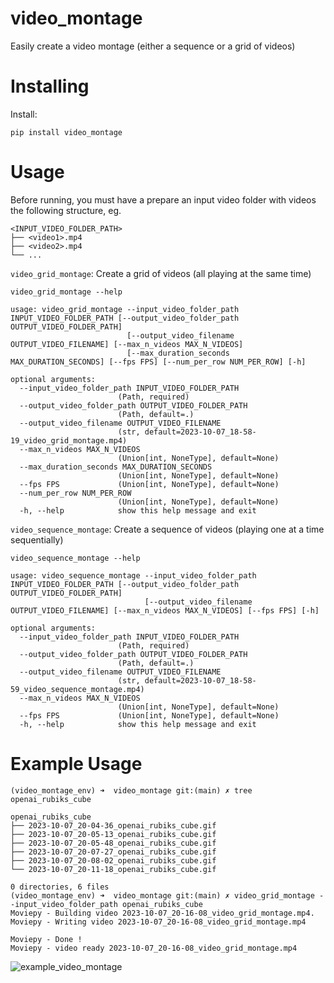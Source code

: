 # video_montage

Easily create a video montage (either a sequence or a grid of videos)

# Installing

Install:

```
pip install video_montage
```

# Usage

Before running, you must have a prepare an input video folder with videos the following structure, eg.

```
<INPUT_VIDEO_FOLDER_PATH>
├── <video1>.mp4
├── <video2>.mp4
└── ...
```

`video_grid_montage`: Create a grid of videos (all playing at the same time)

```
video_grid_montage --help

usage: video_grid_montage --input_video_folder_path INPUT_VIDEO_FOLDER_PATH [--output_video_folder_path OUTPUT_VIDEO_FOLDER_PATH]
                          [--output_video_filename OUTPUT_VIDEO_FILENAME] [--max_n_videos MAX_N_VIDEOS]
                          [--max_duration_seconds MAX_DURATION_SECONDS] [--fps FPS] [--num_per_row NUM_PER_ROW] [-h]

optional arguments:
  --input_video_folder_path INPUT_VIDEO_FOLDER_PATH
                        (Path, required)
  --output_video_folder_path OUTPUT_VIDEO_FOLDER_PATH
                        (Path, default=.)
  --output_video_filename OUTPUT_VIDEO_FILENAME
                        (str, default=2023-10-07_18-58-19_video_grid_montage.mp4)
  --max_n_videos MAX_N_VIDEOS
                        (Union[int, NoneType], default=None)
  --max_duration_seconds MAX_DURATION_SECONDS
                        (Union[int, NoneType], default=None)
  --fps FPS             (Union[int, NoneType], default=None)
  --num_per_row NUM_PER_ROW
                        (Union[int, NoneType], default=None)
  -h, --help            show this help message and exit
```

`video_sequence_montage`: Create a sequence of videos (playing one at a time sequentially)

```
video_sequence_montage --help

usage: video_sequence_montage --input_video_folder_path INPUT_VIDEO_FOLDER_PATH [--output_video_folder_path OUTPUT_VIDEO_FOLDER_PATH]
                              [--output_video_filename OUTPUT_VIDEO_FILENAME] [--max_n_videos MAX_N_VIDEOS] [--fps FPS] [-h]

optional arguments:
  --input_video_folder_path INPUT_VIDEO_FOLDER_PATH
                        (Path, required)
  --output_video_folder_path OUTPUT_VIDEO_FOLDER_PATH
                        (Path, default=.)
  --output_video_filename OUTPUT_VIDEO_FILENAME
                        (str, default=2023-10-07_18-58-59_video_sequence_montage.mp4)
  --max_n_videos MAX_N_VIDEOS
                        (Union[int, NoneType], default=None)
  --fps FPS             (Union[int, NoneType], default=None)
  -h, --help            show this help message and exit
```

# Example Usage

```
(video_montage_env) ➜  video_montage git:(main) ✗ tree openai_rubiks_cube 

openai_rubiks_cube
├── 2023-10-07_20-04-36_openai_rubiks_cube.gif
├── 2023-10-07_20-05-13_openai_rubiks_cube.gif
├── 2023-10-07_20-05-48_openai_rubiks_cube.gif
├── 2023-10-07_20-07-27_openai_rubiks_cube.gif
├── 2023-10-07_20-08-02_openai_rubiks_cube.gif
└── 2023-10-07_20-11-18_openai_rubiks_cube.gif

0 directories, 6 files
(video_montage_env) ➜  video_montage git:(main) ✗ video_grid_montage --input_video_folder_path openai_rubiks_cube
Moviepy - Building video 2023-10-07_20-16-08_video_grid_montage.mp4.
Moviepy - Writing video 2023-10-07_20-16-08_video_grid_montage.mp4

Moviepy - Done !
Moviepy - video ready 2023-10-07_20-16-08_video_grid_montage.mp4
```

![example_video_montage](https://github.com/tylerlum/video_montage/assets/26510814/7cd94a59-efe1-4b2b-bfc8-0aa6254d8bd7)
